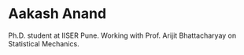# Aakash Anand  

Ph.D. student at IISER Pune. Working with Prof. Arijit Bhattacharyay on Statistical Mechanics.
